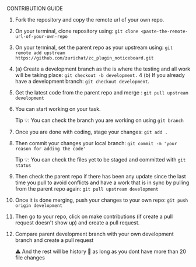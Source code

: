CONTRIBUTION GUIDE

1. Fork the repository and copy the remote url of your own repo.
2. On your terminal, clone repository using: `git clone <paste-the-remote-url-of-your-own-repo`
3. On your terminal, set the parent repo as your upstream using: `git remote add upstream https://github.com/zurichat/zc_plugin_noticeboard.git`
4. (a) Create a development branch as the is where the testing and all work will be taking place: `git checkout -b development.` 4 (b) If you already have a development branch: `git checkout development`.
5. Get the latest code from the parent repo and merge : `git pull upstream development`
6. You can start working on your task.

   Tip :bulb:: You can check the branch you are working on using `git branch`

7. Once you are done with coding, stage your changes: `git add .`
8. Then commit your changes your local branch: `git commit -m 'your reason for adding the code'`

   Tip :bulb:: You can check the files yet to be staged and committed with `git status`

9. Then check the parent repo if there has been any update since the last time you pull to avoid conflicts and have a work that is in sync by pulling from the parent repo again: `git pull upstream development`
10. Once it is done merging, push your changes to your own repo: `git push origin development`
11. Then go to your repo, click on make contributions (if create a pull request doesn't show up) and create a pull request.
12. Compare parent development branch with your own development branch and create a pull request

    :warning: And the rest will be history :slightly_smiling_face: as long as you dont have more than 20 file changes

